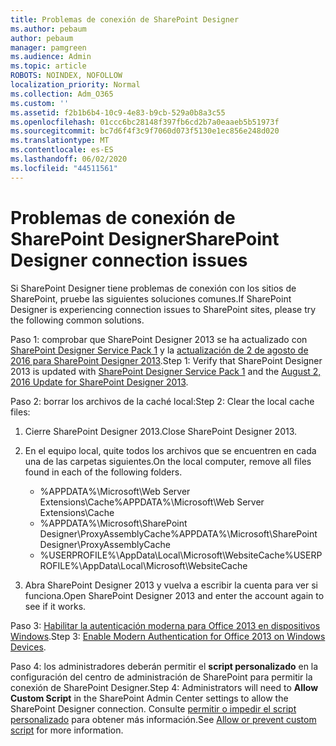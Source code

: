 ```yaml
---
title: Problemas de conexión de SharePoint Designer
ms.author: pebaum
author: pebaum
manager: pamgreen
ms.audience: Admin
ms.topic: article
ROBOTS: NOINDEX, NOFOLLOW
localization_priority: Normal
ms.collection: Adm_O365
ms.custom: ''
ms.assetid: f2b1b6b4-10c9-4e83-b9cb-529a0b8a3c55
ms.openlocfilehash: 01ccc6bc28148f397fb6cd2b7a0eaaeb5b51973f
ms.sourcegitcommit: bc7d6f4f3c9f7060d073f5130e1ec856e248d020
ms.translationtype: MT
ms.contentlocale: es-ES
ms.lasthandoff: 06/02/2020
ms.locfileid: "44511561"
---
```

# <a name="sharepoint-designer-connection-issues"></a><span data-ttu-id="e16a5-102">Problemas de conexión de SharePoint Designer</span><span class="sxs-lookup"><span data-stu-id="e16a5-102">SharePoint Designer connection issues</span></span> 

<span data-ttu-id="e16a5-103">Si SharePoint Designer tiene problemas de conexión con los sitios de SharePoint, pruebe las siguientes soluciones comunes.</span><span class="sxs-lookup"><span data-stu-id="e16a5-103">If SharePoint Designer is experiencing connection issues to SharePoint sites, please try the following common solutions.</span></span>

<span data-ttu-id="e16a5-104">Paso 1: comprobar que SharePoint Designer 2013 se ha actualizado con [SharePoint Designer Service Pack 1](https://support.microsoft.com/help/2817441/description-of-microsoft-sharepoint-designer-2013-service-pack-1-sp1) y la [actualización de 2 de agosto de 2016 para SharePoint Designer 2013](https://support.microsoft.com/help/3114721/august-2-2016-update-for-sharepoint-designer-2013-kb3114721).</span><span class="sxs-lookup"><span data-stu-id="e16a5-104">Step 1: Verify that SharePoint Designer 2013 is updated with [SharePoint Designer Service Pack 1](https://support.microsoft.com/help/2817441/description-of-microsoft-sharepoint-designer-2013-service-pack-1-sp1) and the [August 2, 2016 Update for SharePoint Designer 2013](https://support.microsoft.com/help/3114721/august-2-2016-update-for-sharepoint-designer-2013-kb3114721).</span></span>



<span data-ttu-id="e16a5-105">Paso 2: borrar los archivos de la caché local:</span><span class="sxs-lookup"><span data-stu-id="e16a5-105">Step 2: Clear the local cache files:</span></span>

1. <span data-ttu-id="e16a5-106">Cierre SharePoint Designer 2013.</span><span class="sxs-lookup"><span data-stu-id="e16a5-106">Close SharePoint Designer 2013.</span></span>

2. <span data-ttu-id="e16a5-107">En el equipo local, quite todos los archivos que se encuentren en cada una de las carpetas siguientes.</span><span class="sxs-lookup"><span data-stu-id="e16a5-107">On the local computer, remove all files found in each of the following folders.</span></span>

    - <span data-ttu-id="e16a5-108">%APPDATA%\Microsoft\Web Server Extensions\Cache</span><span class="sxs-lookup"><span data-stu-id="e16a5-108">%APPDATA%\Microsoft\Web Server Extensions\Cache</span></span>
    - <span data-ttu-id="e16a5-109">%APPDATA%\Microsoft\SharePoint Designer\ProxyAssemblyCache</span><span class="sxs-lookup"><span data-stu-id="e16a5-109">%APPDATA%\Microsoft\SharePoint Designer\ProxyAssemblyCache</span></span>
    - <span data-ttu-id="e16a5-110">%USERPROFILE%\AppData\Local\Microsoft\WebsiteCache</span><span class="sxs-lookup"><span data-stu-id="e16a5-110">%USERPROFILE%\AppData\Local\Microsoft\WebsiteCache</span></span>

3. <span data-ttu-id="e16a5-111">Abra SharePoint Designer 2013 y vuelva a escribir la cuenta para ver si funciona.</span><span class="sxs-lookup"><span data-stu-id="e16a5-111">Open SharePoint Designer 2013 and enter the account again to see if it works.</span></span>

<span data-ttu-id="e16a5-112">Paso 3: [Habilitar la autenticación moderna para Office 2013 en dispositivos Windows](https://docs.microsoft.com/microsoft-365/admin/security-and-compliance/enable-modern-authentication).</span><span class="sxs-lookup"><span data-stu-id="e16a5-112">Step 3: [Enable Modern Authentication for Office 2013 on Windows Devices](https://docs.microsoft.com/microsoft-365/admin/security-and-compliance/enable-modern-authentication).</span></span>

<span data-ttu-id="e16a5-113">Paso 4: los administradores deberán permitir el **script personalizado** en la configuración del centro de administración de SharePoint para permitir la conexión de SharePoint Designer.</span><span class="sxs-lookup"><span data-stu-id="e16a5-113">Step 4: Administrators will need to **Allow Custom Script** in the SharePoint Admin Center settings to allow the SharePoint Designer connection.</span></span> <span data-ttu-id="e16a5-114">Consulte [permitir o impedir el script personalizado](https://docs.microsoft.com/sharepoint/allow-or-prevent-custom-script) para obtener más información.</span><span class="sxs-lookup"><span data-stu-id="e16a5-114">See [Allow or prevent custom script](https://docs.microsoft.com/sharepoint/allow-or-prevent-custom-script) for more information.</span></span>


